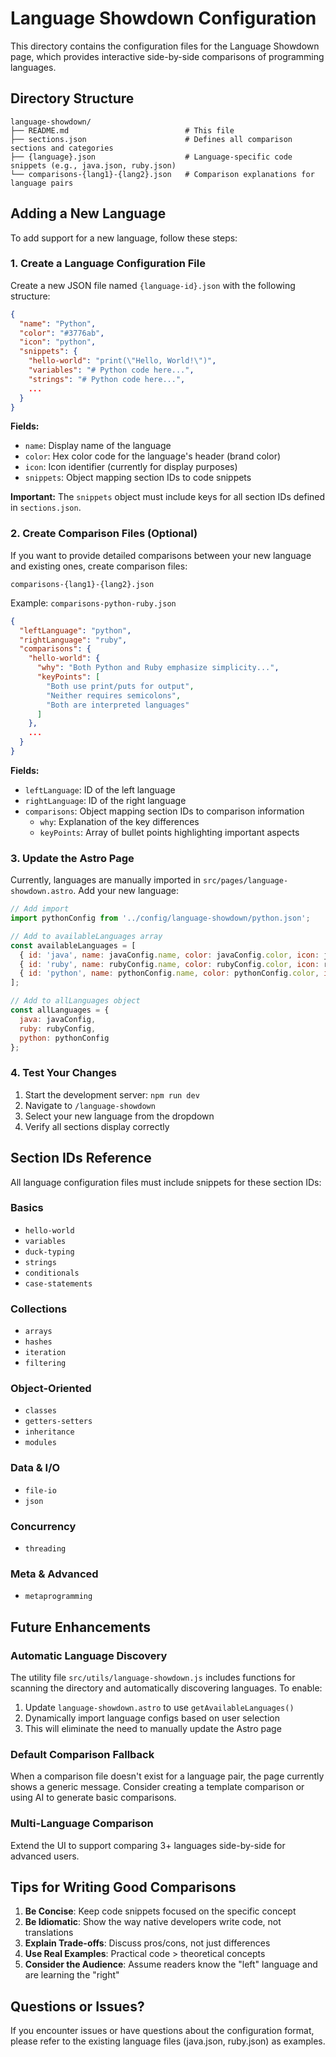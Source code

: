 # Language Showdown Configuration

This directory contains the configuration files for the Language Showdown page, which provides interactive side-by-side comparisons of programming languages.

## Directory Structure

```
language-showdown/
├── README.md                          # This file
├── sections.json                      # Defines all comparison sections and categories
├── {language}.json                    # Language-specific code snippets (e.g., java.json, ruby.json)
└── comparisons-{lang1}-{lang2}.json   # Comparison explanations for language pairs
```

## Adding a New Language

To add support for a new language, follow these steps:

### 1. Create a Language Configuration File

Create a new JSON file named `{language-id}.json` with the following structure:

```json
{
  "name": "Python",
  "color": "#3776ab",
  "icon": "python",
  "snippets": {
    "hello-world": "print(\"Hello, World!\")",
    "variables": "# Python code here...",
    "strings": "# Python code here...",
    ...
  }
}
```

**Fields:**
- `name`: Display name of the language
- `color`: Hex color code for the language's header (brand color)
- `icon`: Icon identifier (currently for display purposes)
- `snippets`: Object mapping section IDs to code snippets

**Important:** The `snippets` object must include keys for all section IDs defined in `sections.json`.

### 2. Create Comparison Files (Optional)

If you want to provide detailed comparisons between your new language and existing ones, create comparison files:

`comparisons-{lang1}-{lang2}.json`

Example: `comparisons-python-ruby.json`

```json
{
  "leftLanguage": "python",
  "rightLanguage": "ruby",
  "comparisons": {
    "hello-world": {
      "why": "Both Python and Ruby emphasize simplicity...",
      "keyPoints": [
        "Both use print/puts for output",
        "Neither requires semicolons",
        "Both are interpreted languages"
      ]
    },
    ...
  }
}
```

**Fields:**
- `leftLanguage`: ID of the left language
- `rightLanguage`: ID of the right language
- `comparisons`: Object mapping section IDs to comparison information
  - `why`: Explanation of the key differences
  - `keyPoints`: Array of bullet points highlighting important aspects

### 3. Update the Astro Page

Currently, languages are manually imported in `src/pages/language-showdown.astro`. Add your new language:

```javascript
// Add import
import pythonConfig from '../config/language-showdown/python.json';

// Add to availableLanguages array
const availableLanguages = [
  { id: 'java', name: javaConfig.name, color: javaConfig.color, icon: javaConfig.icon },
  { id: 'ruby', name: rubyConfig.name, color: rubyConfig.color, icon: rubyConfig.icon },
  { id: 'python', name: pythonConfig.name, color: pythonConfig.color, icon: pythonConfig.icon }
];

// Add to allLanguages object
const allLanguages = {
  java: javaConfig,
  ruby: rubyConfig,
  python: pythonConfig
};
```

### 4. Test Your Changes

1. Start the development server: `npm run dev`
2. Navigate to `/language-showdown`
3. Select your new language from the dropdown
4. Verify all sections display correctly

## Section IDs Reference

All language configuration files must include snippets for these section IDs:

### Basics
- `hello-world`
- `variables`
- `duck-typing`
- `strings`
- `conditionals`
- `case-statements`

### Collections
- `arrays`
- `hashes`
- `iteration`
- `filtering`

### Object-Oriented
- `classes`
- `getters-setters`
- `inheritance`
- `modules`

### Data & I/O
- `file-io`
- `json`

### Concurrency
- `threading`

### Meta & Advanced
- `metaprogramming`

## Future Enhancements

### Automatic Language Discovery
The utility file `src/utils/language-showdown.js` includes functions for scanning the directory and automatically discovering languages. To enable:

1. Update `language-showdown.astro` to use `getAvailableLanguages()`
2. Dynamically import language configs based on user selection
3. This will eliminate the need to manually update the Astro page

### Default Comparison Fallback
When a comparison file doesn't exist for a language pair, the page currently shows a generic message. Consider creating a template comparison or using AI to generate basic comparisons.

### Multi-Language Comparison
Extend the UI to support comparing 3+ languages side-by-side for advanced users.

## Tips for Writing Good Comparisons

1. **Be Concise**: Keep code snippets focused on the specific concept
2. **Be Idiomatic**: Show the way native developers write code, not translations
3. **Explain Trade-offs**: Discuss pros/cons, not just differences
4. **Use Real Examples**: Practical code > theoretical concepts
5. **Consider the Audience**: Assume readers know the "left" language and are learning the "right"

## Questions or Issues?

If you encounter issues or have questions about the configuration format, please refer to the existing language files (java.json, ruby.json) as examples.

